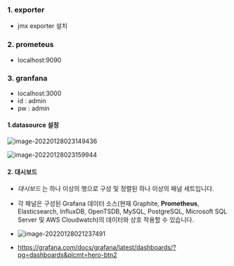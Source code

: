 ### 1. exporter

- jmx exporter 설치



### 2. prometeus

- localhost:9090



### 3. granfana

- localhost:3000
- id : admin
- pw : admin



#### 1.datasource 설정

![image-20220128023149436](C:\Users\4545a\AppData\Roaming\Typora\typora-user-images\image-20220128023149436.png)

![image-20220128023159944](C:\Users\4545a\AppData\Roaming\Typora\typora-user-images\image-20220128023159944.png)





#### 2. 대시보드

- *대시보드* 는 하나 이상의 행으로 구성 및 정렬된 하나 이상의 패널 세트입니다.
- 각 패널은 구성된 Grafana 데이터 소스(현재 Graphite, **Prometheus**, Elasticsearch, InfluxDB, OpenTSDB, MySQL, PostgreSQL, Microsoft SQL Server 및 AWS Cloudwatch)의 데이터와 상호 작용할 수 있습니다.
- ![image-20220128021237491](C:\Users\4545a\AppData\Roaming\Typora\typora-user-images\image-20220128021237491.png)

- https://grafana.com/docs/grafana/latest/dashboards/?pg=dashboards&plcmt=hero-btn2

